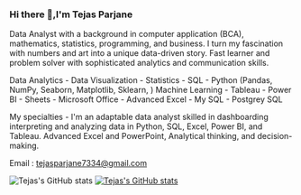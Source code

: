 ### Hi there 👋,I'm Tejas Parjane

Data Analyst with a background in computer application (BCA), mathematics, statistics, programming, and business. I turn my fascination with numbers and art into a unique data-driven story. Fast learner and problem solver with sophisticated analytics and communication skills. 

Data Analytics - Data Visualization - Statistics - SQL - Python (Pandas, NumPy, Seaborn, Matplotlib, Sklearn, ) Machine Learning - Tableau - Power BI - Sheets - Microsoft Office - Advanced Excel - My SQL - Postgrey SQL

My specialties - I'm an adaptable data analyst skilled in dashboarding interpreting and analyzing data in Python, SQL, Excel, Power BI, and Tableau. Advanced Excel and PowerPoint, Analytical thinking, and decision-making.

Email : tejasparjane7334@gmail.com

![Tejas's GitHub stats](https://github-readme-stats.vercel.app/api?username=tejas-parjane&show_icons=true)
[![Tejas's GitHub stats](https://github-readme-stats.vercel.app/api?username=tejas-parjane)](https://github.com/anuraghazra/github-readme-stats)
<!--
**tejas-parjane/tejas-parjane** is a ✨ _special_ ✨ repository because its `README.md` (this file) appears on your GitHub profile.

- 🔭 I’m currently working on  Data Analysis 
- 🌱 I’m currently learning Machine learning 
- 👯 I’m looking to collaborate on Projects and Ideas
- 💬 Ask me about Python, Machine Learning, SQL, Freelancing Opportunites, Data science
- ⚡ About me : Intrested in AI | Data Science | ML
-->

